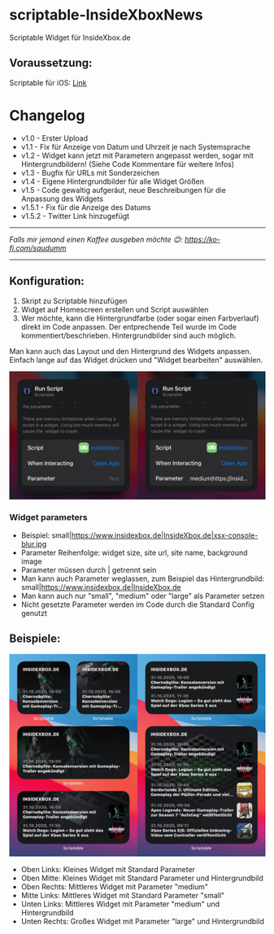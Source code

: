 # scriptable-InsideXboxNews
Scriptable Widget für InsideXbox.de

## Voraussetzung:

Scriptable für iOS: [Link](https://apps.apple.com/de/app/scriptable/id1405459188)

# Changelog

- v1.0 - Erster Upload
- v1.1 - Fix für Anzeige von Datum und Uhrzeit je nach Systemsprache
- v1.2 - Widget kann jetzt mit Parametern angepasst werden, sogar mit Hintergrundbildern! (Siehe Code Kommentare für weitere Infos)
- v1.3 - Bugfix für URLs mit Sonderzeichen
- v1.4 - Eigene Hintergrundbilder für alle Widget Größen
- v1.5 - Code gewaltig aufgeräut, neue Beschreibungen für die Anpassung des Widgets
- v1.5.1 - Fix für die Anzeige des Datums
- v1.5.2 - Twitter Link hinzugefügt

---

_Falls mir jemand einen Kaffee ausgeben möchte 😊: https://ko-fi.com/saudumm_

---


## Konfiguration:

1. Skript zu Scriptable hinzufügen
2. Widget auf Homescreen erstellen und Script auswählen
3. Wer möchte, kann die Hintergrundfarbe (oder sogar einen Farbverlauf) direkt im Code anpassen. Der entprechende Teil wurde im Code kommentiert/beschrieben. Hintergrundbilder sind auch möglich.

Man kann auch das Layout und den Hintergrund des Widgets anpassen. Einfach lange auf das Widget drücken und "Widget bearbeiten" auswählen.

![widget-config](https://github.com/Saudumm/scriptable-InsideXboxNews/blob/main/widgetConfig.jpeg)

### Widget parameters
 - Beispiel: small|https://www.insidexbox.de|InsideXbox.de|xsx-console-blur.jpg
- Parameter Reihenfolge: widget size, site url, site name, background image
- Parameter müssen durch | getrennt sein
- Man kann auch Parameter weglassen, zum Beispiel das Hintergrundbild: small|https://www.insidexbox.de|InsideXbox.de
- Man kann auch nur "small", "medium" oder "large" als Parameter setzen
- Nicht gesetzte Parameter werden im Code durch die Standard Config genutzt

## Beispiele:

![widget-examples](https://github.com/Saudumm/scriptable-InsideXboxNews/blob/main/widgetExamples.jpeg)

- Oben Links: Kleines Widget mit Standard Parameter
- Oben Mitte:  Kleines Widget mit Standard Parameter und Hintergrundbild
- Oben Rechts: Mittleres Widget mit Parameter "medium"
- Mitte Links: Mittleres Widget mit Standard Parameter "small"
- Unten Links: Mittleres Widget mit Parameter "medium" und Hintergrundbild
- Unten Rechts: Großes Widget mit Parameter "large" und Hintergrundbild

